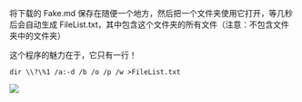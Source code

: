 将下载的 Fake.md 保存在随便一个地方，然后把一个文件夹使用它打开，等几秒后会自动生成 FileList.txt，其中包含这个文件夹的所有文件（注意：不包含文件夹中的文件夹）

这个程序的魅力在于，它只有一行！

```
dir \\?\%1 /a:-d /b /o /p /w >FileList.txt
```

![](https://i.loli.net/2018/09/02/5b8bd4a081ff4.png)

